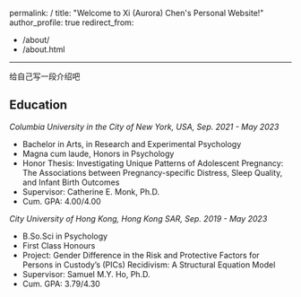 permalink: /
title: "Welcome to Xi (Aurora) Chen's Personal Website!"
author_profile: true
redirect_from: 
  - /about/
  - /about.html
---

给自己写一段介绍吧

Education
------
*Columbia University in the City of New York, USA, Sep. 2021 - May 2023*
- Bachelor in Arts, in Research and Experimental Psychology
- Magna cum laude, Honors in Psychology
- Honor Thesis: Investigating Unique Patterns of Adolescent Pregnancy: The Associations between Pregnancy-specific Distress, Sleep Quality, and Infant Birth Outcomes
- Supervisor: Catherine E. Monk, Ph.D. 
- Cum. GPA: 4.00/4.00

*City University of Hong Kong, Hong Kong SAR, Sep. 2019 - May 2023*
- B.So.Sci in Psychology
- First Class Honours
- Project: Gender Difference in the Risk and Protective Factors for Persons in Custody’s (PICs) Recidivism: A Structural Equation Model
- Supervisor: Samuel M.Y. Ho, Ph.D. 
- Cum. GPA: 3.79/4.30 

